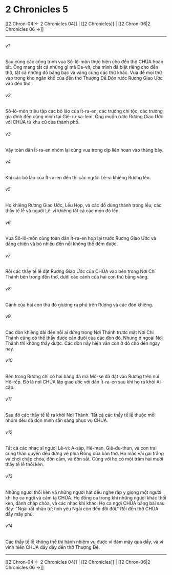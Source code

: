 # 2 Chronicles 5

[[2 Chron-04|← 2 Chronicles 04]] | [[2 Chronicles]] | [[2 Chron-06|2 Chronicles 06 →]]
***



###### v1 
Sau cùng các công trình vua Sô-lô-môn thực hiện cho đền thờ CHÚA hoàn tất. Ông mang tất cả những gì mà Đa-vít, cha mình đã biệt riêng cho đền thờ, tất cả những đồ bằng bạc và vàng cùng các thứ khác. Vua để mọi thứ vào trong kho ngân khố của đền thờ Thượng Đế.Đón rước Rương Giao Ước vào đền thờ 

###### v2 
Sô-lô-môn triệu tập các bô lão của Ít-ra-en, các trưởng chi tộc, các trưởng gia đình đến cùng mình tại Giê-ru-sa-lem. Ông muốn rước Rương Giao Ước với CHÚA từ khu cũ của thành phố. 

###### v3 
Vậy toàn dân Ít-ra-en nhóm lại cùng vua trong dịp liên hoan vào tháng bảy. 

###### v4 
Khi các bô lão của Ít-ra-en đến thì các người Lê-vi khiêng Rương lên. 

###### v5 
Họ khiêng Rương Giao Ước, Lều Họp, và các đồ dùng thánh trong lều; các thầy tế lễ và người Lê-vi khiêng tất cả các món đó lên. 

###### v6 
Vua Sô-lô-môn cùng toàn dân Ít-ra-en họp lại trước Rương Giao Ước và dâng chiên và bò nhiều đến nỗi không thể đếm được. 

###### v7 
Rồi các thầy tế lễ đặt Rương Giao Ước của CHÚA vào bên trong Nơi Chí Thánh bên trong đền thờ, dưới các cánh của hai con thú bằng vàng. 

###### v8 
Cánh của hai con thú đó giương ra phủ trên Rương và các đòn khiêng. 

###### v9 
Các đòn khiêng dài đến nỗi ai đứng trong Nơi Thánh trước mặt Nơi Chí Thánh cũng có thể thấy được cán đuôi của các đòn đó. Nhưng ở ngoài Nơi Thánh thì không thấy được. Các đòn nầy hiện vẫn còn ở đó cho đến ngày nay. 

###### v10 
Bên trong Rương chỉ có hai bảng đá mà Mô-se đã đặt vào Rương trên núi Hô-rếp. Đó là nơi CHÚA lập giao ước với dân Ít-ra-en sau khi họ ra khỏi Ai-cập. 

###### v11 
Sau đó các thầy tế lễ ra khỏi Nơi Thánh. Tất cả các thầy tế lễ thuộc mỗi nhóm đều đã dọn mình sẵn sàng phục vụ CHÚA. 

###### v12 
Tất cả các nhạc sĩ người Lê-vi: A-sáp, Hê-man, Giê-đu-thun, và con trai cùng thân quyến đều đứng về phía Đông của bàn thờ. Họ mặc vải gai trắng và chơi chập chỏa, đờn cầm, và đờn sắt. Cùng với họ có một trăm hai mươi thầy tế lễ thổi kèn. 

###### v13 
Những người thổi kèn và những người hát đều nghe rập y giọng một người khi họ ca ngợi và cảm tạ CHÚA. Họ đồng ca trong khi những người khác thổi kèn, đánh chập chỏa, và các nhạc khí khác. Họ ca ngợi CHÚA bằng bài sau đây: "Ngài rất nhân từ; tình yêu Ngài còn đến đời đời." Rồi đền thờ CHÚA đầy mây phủ. 

###### v14 
Các thầy tế lễ không thể thi hành nhiệm vụ được vì đám mây quá dầy, và vì vinh hiển CHÚA đầy dẫy đền thờ Thượng Đế.

***
[[2 Chron-04|← 2 Chronicles 04]] | [[2 Chronicles]] | [[2 Chron-06|2 Chronicles 06 →]]
